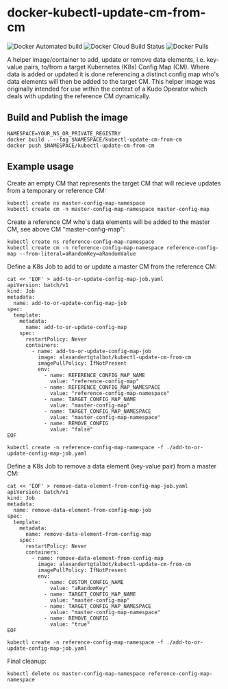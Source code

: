 # docker-kubectl-update-cm-from-cm

![Docker Automated build](https://img.shields.io/docker/automated/alexandertgtalbot/kubectl-update-cm-from-cm)
![Docker Cloud Build Status](https://img.shields.io/docker/cloud/build/alexandertgtalbot/kubectl-update-cm-from-cm)
![Docker Pulls](https://img.shields.io/docker/pulls/alexandertgtalbot/kubectl-update-cm-from-cm)

A helper image/container to add, update or remove data elements, i.e. key-value pairs, to/from a target Kubernetes (K8s) Config Map (CM). Where data is added or updated it is done referencing a distinct config map who's data elements will then be added to the target CM. This helper image was originally intended for use within the context of a Kudo Operator which deals with updating the reference CM dynamically.

## Build and Publish the image
```
NAMESPACE=YOUR_NS_OR_PRIVATE_REGISTRY
docker build . --tag $NAMESPACE/kubectl-update-cm-from-cm
docker push $NAMESPACE/kubectl-update-cm-from-cm 
```

## Example usage
Create an empty CM that represents the target CM that will recieve updates from a temporary or reference CM:
```
kubectl create ns master-config-map-namespace
kubectl create cm -n master-config-map-namespace master-config-map
```

Create a reference CM who's data elements will be added to the master CM, see above CM "master-config-map":
```
kubectl create ns reference-config-map-namespace
kubectl create cm -n reference-config-map-namespace reference-config-map --from-literal=aRandomKey=aRandomValue
```

Define a K8s Job to add to or update a master CM from the reference CM:
```
cat << 'EOF' > add-to-or-update-config-map-job.yaml
apiVersion: batch/v1
kind: Job
metadata:
  name: add-to-or-update-config-map-job
spec:
  template:
    metadata:
      name: add-to-or-update-config-map
    spec:
      restartPolicy: Never
      containers:
        - name: add-to-or-update-config-map-job
          image: alexandertgtalbot/kubectl-update-cm-from-cm
          imagePullPolicy: IfNotPresent
          env:
            - name: REFERENCE_CONFIG_MAP_NAME
              value: "reference-config-map"
            - name: REFERENCE_CONFIG_MAP_NAMESPACE
              value: "reference-config-map-namespace"
            - name: TARGET_CONFIG_MAP_NAME
              value: "master-config-map"
            - name: TARGET_CONFIG_MAP_NAMESPACE
              value: "master-config-map-namespace"
            - name: REMOVE_CONFIG
              value: "false"
EOF

kubectl create -n reference-config-map-namespace -f ./add-to-or-update-config-map-job.yaml
```

Define a K8s Job to remove a data element (key-value pair) from a master CM:
```
cat << 'EOF' > remove-data-element-from-config-map-job.yaml
apiVersion: batch/v1
kind: Job
metadata:
  name: remove-data-element-from-config-map-job
spec:
  template:
    metadata:
      name: remove-data-element-from-config-map
    spec:
      restartPolicy: Never
      containers:
        - name: remove-data-element-from-config-map
          image: alexandertgtalbot/kubectl-update-cm-from-cm
          imagePullPolicy: IfNotPresent
          env:
            - name: CUSTOM_CONFIG_NAME
              value: "aRandomKey"
            - name: TARGET_CONFIG_MAP_NAME
              value: "master-config-map"
            - name: TARGET_CONFIG_MAP_NAMESPACE
              value: "master-config-map-namespace"
            - name: REMOVE_CONFIG
              value: "true"
EOF

kubectl create -n reference-config-map-namespace -f ./add-to-or-update-config-map-job.yaml
```

Final cleanup:
```
kubectl delete ns master-config-map-namespace reference-config-map-namespace
```